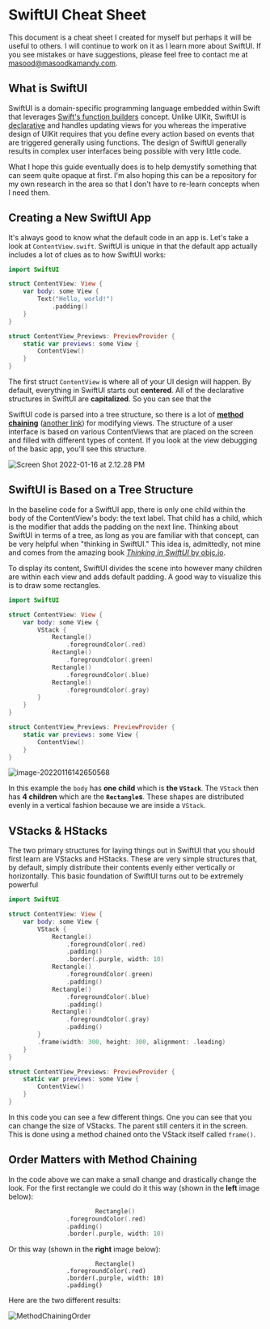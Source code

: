 # SwiftUI Cheat Sheet

This document is a cheat sheet I created for myself but perhaps it will be useful to others. I will continue to work on it as I learn more about SwiftUI. If you see mistakes or have suggestions, please feel free to contact me at masood@masoodkamandy.com.

## What is SwiftUI

SwiftUI is a domain-specific programming language embedded within Swift that leverages [Swift's function builders](https://www.vadimbulavin.com/swift-function-builders-swiftui-view-builder/) concept. Unlike UIKit, SwiftUI is [declarative](https://medium.com/@rmeji1/declarative-and-imperative-programming-using-swiftui-and-uikit-c91f1f104252) and handles updating views for you whereas the imperative design of UIKit requires that you define every action based on events that are triggered generally using functions. The design of SwiftUI generally results in complex user interfaces being possible with very little code.

What I hope this guide eventually does is to help demystify something that can seem quite opaque at first. I'm also hoping this can be a repository for my own research in the area so that I don't have to re-learn concepts when I need them.

## Creating a New SwiftUI App

It's always good to know what the default code in an app is. Let's take a look at `ContentView.swift`. SwiftUI is unique in that the default app actually includes a lot of clues as to how SwiftUI works:

```swift
import SwiftUI

struct ContentView: View {
    var body: some View {
        Text("Hello, world!")
            .padding()
    }
}

struct ContentView_Previews: PreviewProvider {
    static var previews: some View {
        ContentView()
    }
}
```

The first struct `ContentView` is where all of your UI design will happen. By default, everything in SwiftUI starts out **centered**. All of the declarative structures in SwiftUI are **capitalized**. So you can see that the 

SwiftUI code is parsed into a tree structure, so there is a lot of **[method chaining](https://en.wikipedia.org/wiki/Method_chaining)** ([another link](https://blog.avenuecode.com/how-well-do-you-know-swiftui)) for modifying views. The structure of a user interface is based on various ContentViews that are placed on the screen and filled with different types of content. If you look at the view debugging of the basic app, you'll see this structure.

![Screen Shot 2022-01-16 at 2.12.28 PM](images/ViewDebug.png)

## SwiftUI is Based on a Tree Structure

In the baseline code for a SwiftUI app, there is only one child within the body of the ContentView's body: the text label. That child has a child, which is the modifier that adds the padding on the next line. Thinking about SwiftUI in terms of a tree, as long as you are familiar with that concept, can be very helpful when "thinking in SwiftUI." This idea is, admittedly, not mine and comes from the amazing book [*Thinking in SwiftUI* by objc.io](https://www.objc.io/books/thinking-in-swiftui/).

To display its content, SwiftUI divides the scene into however many children are within each view and adds default padding. A good way to visualize this is to draw some rectangles.

```swift
import SwiftUI

struct ContentView: View {
    var body: some View {
        VStack {
            Rectangle()
                .foregroundColor(.red)
            Rectangle()
                .foregroundColor(.green)
            Rectangle()
                .foregroundColor(.blue)
            Rectangle()
                .foregroundColor(.gray)
        }
    }
}

struct ContentView_Previews: PreviewProvider {
    static var previews: some View {
        ContentView()
    }
}
```

![image-20220116142650568](images/RectangleExample.png)

In this example the `body` has **one child** which is **the `VStack`**. The `VStack` then has **4 children** which are the **`Rectangle`s**. These shapes are distributed evenly in a vertical fashion because we are inside a `VStack`.

## VStacks & HStacks

The two primary structures for laying things out in SwiftUI that you should first learn are VStacks and HStacks. These are very simple structures that, by default, simply distribute their contents evenly either vertically or horizontally. This basic foundation of SwiftUI turns out to be extremely powerful 

```swift
import SwiftUI

struct ContentView: View {
    var body: some View {
        VStack {
            Rectangle()
                .foregroundColor(.red)
                .padding()
                .border(.purple, width: 10)
            Rectangle()
                .foregroundColor(.green)
                .padding()
            Rectangle()
                .foregroundColor(.blue)
                .padding()
            Rectangle()
                .foregroundColor(.gray)
                .padding()
        }
        .frame(width: 300, height: 300, alignment: .leading)
    }
}

struct ContentView_Previews: PreviewProvider {
    static var previews: some View {
        ContentView()
    }
}
```

In this code you can see a few different things. One you can see that you can change the size of VStacks. The parent still centers it in the screen. This is done using a method chained onto the VStack itself called `frame()`.

## Order Matters with Method Chaining

In the code above we can make a small change and drastically change the look. For the first rectangle we could do it this way (shown in the **left** image below):

```swift
						Rectangle()
                .foregroundColor(.red)
                .padding()
                .border(.purple, width: 10)
```

Or this way (shown in the **right** image below):

```
						Rectangle()
                .foregroundColor(.red)
                .border(.purple, width: 10)
                .padding()
```

Here are the two different results:

![MethodChainingOrder](images/MethodChainingOrder.png)